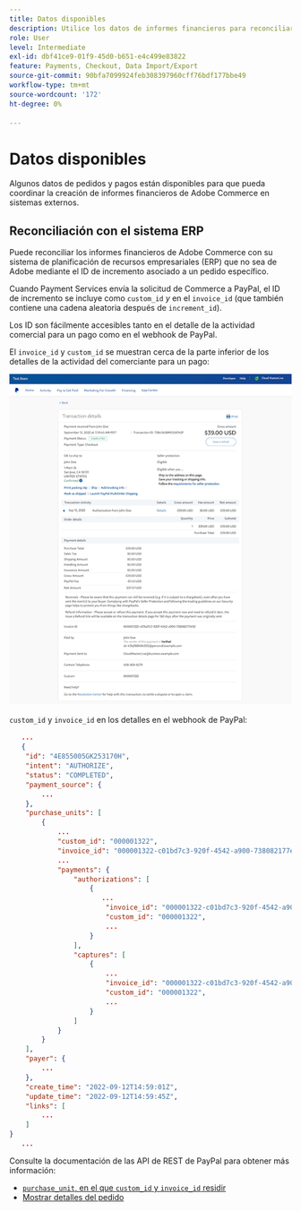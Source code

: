 ```yaml
---
title: Datos disponibles
description: Utilice los datos de informes financieros para reconciliar los informes con sistemas que no sean de comercio.
role: User
level: Intermediate
exl-id: dbf41ce9-01f9-45d0-b651-e4c499e83822
feature: Payments, Checkout, Data Import/Export
source-git-commit: 90bfa7099924feb308397960cff76bdf177bbe49
workflow-type: tm+mt
source-wordcount: '172'
ht-degree: 0%

---
```


# Datos disponibles

Algunos datos de pedidos y pagos están disponibles para que pueda coordinar la creación de informes financieros de Adobe Commerce en sistemas externos.

## Reconciliación con el sistema ERP

Puede reconciliar los informes financieros de Adobe Commerce con su sistema de planificación de recursos empresariales (ERP) que no sea de Adobe mediante el ID de incremento asociado a un pedido específico.

Cuando Payment Services envía la solicitud de Commerce a PayPal, el ID de incremento se incluye como `custom_id` _y_ en el `invoice_id` (que también contiene una cadena aleatoria después de `increment_id`).

Los ID son fácilmente accesibles tanto en el detalle de la actividad comercial para un pago como en el webhook de PayPal.

El `invoice_id` y `custom_id` se muestran cerca de la parte inferior de los detalles de la actividad del comerciante para un pago:

![`custom_id` en detalle de actividad de comerciante](assets/merchant-activity-ids.png)

`custom_id` y `invoice_id` en los detalles en el webhook de PayPal:

```json
   ...
   {
    "id": "4E855005GK253170H",
    "intent": "AUTHORIZE",
    "status": "COMPLETED",
    "payment_source": {
        ...
    },
    "purchase_units": [
        {
            ...
            "custom_id": "000001322",
            "invoice_id": "000001322-c01bd7c3-920f-4542-a900-738082177e92",
            ...
            "payments": {
                "authorizations": [
                    {
                       ...
                        "invoice_id": "000001322-c01bd7c3-920f-4542-a900-738082177e92",
                        "custom_id": "000001322",
                        ...
                    }
                ],
                "captures": [
                    {
                        ...
                        "invoice_id": "000001322-c01bd7c3-920f-4542-a900-738082177e92",
                        "custom_id": "000001322",
                        ...
                    }
                ]
            }
        }
    ],
    "payer": {
        ...
    },
    "create_time": "2022-09-12T14:59:01Z",
    "update_time": "2022-09-12T14:59:45Z",
    "links": [
        ...
    ]
}
   ...
```

Consulte la documentación de las API de REST de PayPal para obtener más información:

* [`purchase_unit`, en el que `custom_id` y `invoice_id` residir](https://developer.paypal.com/docs/api/orders/v2/#definition-purchase_unit:~:text=Read%20only.-,purchase_unit,-Contraer)
* [Mostrar detalles del pedido](https://developer.paypal.com/docs/api/orders/v2/#orders_get)
